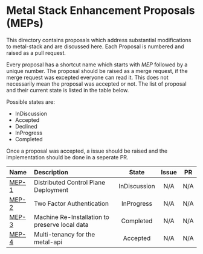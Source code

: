 # Metal Stack Enhancement Proposals (MEPs)

This directory contains proposals which address substantial modifications to metal-stack and are discussed here.
Each Proposal is numbered and raised as a pull request.

Every proposal has a shortcut name which starts with *MEP* followed by a unique number. The proposal should be raised as a merge request, if the merge request was excepted everyone can read it. This does not necessarily mean the proposal was accepted or not. The list of proposal and their current state is listed in the table below.

Possible states are:

- InDiscussion
- Accepted
- Declined
- InProgress
- Completed

Once a proposal was accepted, a issue should be raised and the implementation should be done in a seperate PR.

| Name                     | Description                                     | State            | Issue     | PR      |
|:------------------------ |:----------------------------------------------- |:----------------:|:---------:|:-------:|
| [MEP-1](MEP1/README.md)  | Distributed Control Plane Deployment            | InDiscussion     | N/A       | N/A     |
| [MEP-2](MEP2/README.md)  | Two Factor Authentication                       | InProgress       | N/A       | N/A     |
| [MEP-3](MEP3/README.md)  | Machine Re-Installation to preserve local data  | Completed        | N/A       | N/A     |
| [MEP-4](MEP4/README.md)  | Multi-tenancy for the metal-api                 | Accepted         | N/A       | N/A     |
